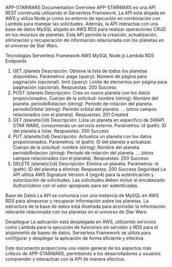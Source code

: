 APP-STARWARS Documentation
Overview
APP-STARWARS es una API REST construida utilizando el Serverless Framework. La API está alojada en AWS y utiliza Node.js como su entorno de ejecución en combinación con Lambda para manejar las solicitudes. Además, la API interactúa con una base de datos MySQL alojada en AWS RDS para realizar operaciones CRUD en los recursos de planetas. Esta API permite la creación, actualización, eliminación y recuperación de información relacionada con los planetas en el universo de Star Wars.

Tecnologías
Serverless Framework
AWS
MySQL
Node.js
Lambda
RDS
Endpoints
1. GET /planets
Descripción: Obtiene la lista de todos los planetas disponibles.
Parámetros:
page (query): Número de página para paginación (opcional).
limit (query): Límite de elementos por página para paginación (opcional).
Respuestas:
200 Success
2. POST /planets
Descripción: Crea un nuevo planeta con los datos proporcionados.
Cuerpo de la solicitud:
nombre (string): Nombre del planeta.
periodoRotacion (string): Período de rotación del planeta.
periodoOrbital (string): Período orbital del planeta.
... (otros campos relacionados con el planeta).
Respuestas:
201 Created
3. GET /planets/{id}
Descripción: Lista un planeta en específico de SWAPI STAR WARS, consumiendo un servicio externo.
Parámetros:
id (path): ID del planeta a listar.
Respuestas:
200 Success
4. PUT /planets/{id}
Descripción: Actualiza un planeta con los datos proporcionados.
Parámetros:
id (path): ID del planeta a actualizar.
Cuerpo de la solicitud:
nombre (string): Nombre del planeta.
periodoRotacion (string): Período de rotación del planeta.
... (otros campos relacionados con el planeta).
Respuestas:
200 Success
5. DELETE /planets/{id}
Descripción: Elimina un planeta.
Parámetros:
id (path): ID del planeta a eliminar.
Respuestas:
200 Success
Seguridad
La API utiliza AWS Signature Version 4 (sigv4) para la autenticación y autorización de solicitudes. Las solicitudes deben incluir el encabezado Authorization con el valor apropiado para ser autenticadas.

Base de Datos
La API se comunica con una instancia de MySQL en AWS RDS para almacenar y recuperar información sobre los planetas. La estructura de la base de datos está diseñada para acomodar la información relevante relacionada con los planetas en el universo de Star Wars.

Despliegue
La aplicación está desplegada en AWS, utilizando servicios como Lambda para la ejecución de funciones sin servidor y RDS para el alojamiento de bases de datos. Serverless Framework se utiliza para configurar y desplegar la aplicación de forma eficiente y efectiva.

Este documento proporciona una visión general de los aspectos más críticos de APP-STARWARS, permitiendo a los desarrolladores y usuarios comprender y interactuar con la API de manera efectiva.
